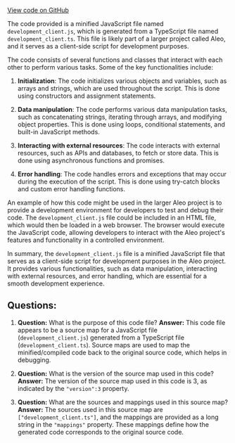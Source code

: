 [View code on GitHub](https://github.com/AleoHQ/aleo/sdk/src/development_client.js.map)

The code provided is a minified JavaScript file named `development_client.js`, which is generated from a TypeScript file named `development_client.ts`. This file is likely part of a larger project called Aleo, and it serves as a client-side script for development purposes.

The code consists of several functions and classes that interact with each other to perform various tasks. Some of the key functionalities include:

1. **Initialization**: The code initializes various objects and variables, such as arrays and strings, which are used throughout the script. This is done using constructors and assignment statements.

2. **Data manipulation**: The code performs various data manipulation tasks, such as concatenating strings, iterating through arrays, and modifying object properties. This is done using loops, conditional statements, and built-in JavaScript methods.

3. **Interacting with external resources**: The code interacts with external resources, such as APIs and databases, to fetch or store data. This is done using asynchronous functions and promises.

4. **Error handling**: The code handles errors and exceptions that may occur during the execution of the script. This is done using try-catch blocks and custom error handling functions.

An example of how this code might be used in the larger Aleo project is to provide a development environment for developers to test and debug their code. The `development_client.js` file could be included in an HTML file, which would then be loaded in a web browser. The browser would execute the JavaScript code, allowing developers to interact with the Aleo project's features and functionality in a controlled environment.

In summary, the `development_client.js` file is a minified JavaScript file that serves as a client-side script for development purposes in the Aleo project. It provides various functionalities, such as data manipulation, interacting with external resources, and error handling, which are essential for a smooth development experience.
## Questions: 
 1. **Question:** What is the purpose of this code file?
   **Answer:** This code file appears to be a source map for a JavaScript file (`development_client.js`) generated from a TypeScript file (`development_client.ts`). Source maps are used to map the minified/compiled code back to the original source code, which helps in debugging.

2. **Question:** What is the version of the source map used in this code?
   **Answer:** The version of the source map used in this code is 3, as indicated by the `"version":3` property.

3. **Question:** What are the sources and mappings used in this source map?
   **Answer:** The sources used in this source map are `["development_client.ts"]`, and the mappings are provided as a long string in the `"mappings"` property. These mappings define how the generated code corresponds to the original source code.